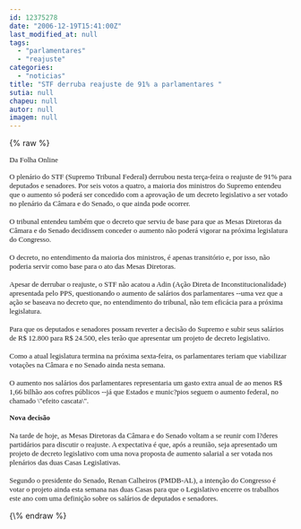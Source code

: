 ```yaml
---
id: 12375278
date: "2006-12-19T15:41:00Z"
last_modified_at: null
tags:
  - "parlamentares"
  - "reajuste"
categories:
  - "noticias"
title: "STF derruba reajuste de 91% a parlamentares "
sutia: null
chapeu: null
autor: null
imagem: null
---
```

{\% raw %}
<p><P><FONT face=Verdana size=2>Da Folha Online</P></p>
<p><P>O plenário do STF (Supremo Tribunal Federal) derrubou nesta terça-feira o reajuste de 91% para deputados e senadores. Por seis votos a quatro, a maioria dos ministros do Supremo entendeu que o aumento só poderá ser concedido com a aprovação de um decreto legislativo a ser votado no plenário da Câmara e do Senado, o que ainda pode ocorrer.<BR><BR>O tribunal entendeu também que o decreto que serviu de base para que as Mesas Diretoras da Câmara e do Senado decidissem conceder o aumento não poderá vigorar na próxima legislatura do Congresso.<BR><BR>O decreto, no entendimento da maioria dos ministros, é apenas transitório e, por isso, não poderia servir como base para o ato das Mesas Diretoras.<BR><BR>Apesar de derrubar o reajuste, o STF não acatou a Adin (Ação Direta de Inconstitucionalidade) apresentada pelo PPS, questionando o aumento de salários dos parlamentares --uma vez que a ação se baseava no decreto que, no entendimento do tribunal, não tem eficácia para a próxima legislatura.<BR><BR>Para que os deputados e senadores possam reverter a decisão do Supremo e subir seus salários de R$ 12.800 para R$ 24.500, eles terão que apresentar um projeto de decreto legislativo.<BR><BR>Como a atual legislatura termina na próxima sexta-feira, os parlamentares teriam que viabilizar votações na Câmara e no Senado ainda nesta semana.<BR><BR>O aumento nos salários dos parlamentares representaria um gasto extra anual de ao menos R$ 1,66 bilhão aos cofres públicos --já que Estados e munic?pios seguem o aumento federal, no chamado \"efeito cascata\".</FONT><BR></P><B><FONT face=Verdana size=2></p>
<p><P>Nova decisão</B><BR><BR>Na tarde de hoje, as Mesas Diretoras da Câmara e do Senado voltam a se reunir com l?deres partidários para discutir o reajuste. A expectativa é que, após a reunião, seja apresentado um projeto de decreto legislativo com uma nova proposta de aumento salarial a ser votada nos plenários das duas Casas Legislativas.<BR><BR>Segundo o presidente do Senado, Renan Calheiros (PMDB-AL), a intenção do Congresso é votar o projeto ainda esta semana nas duas Casas para que o Legislativo encerre os trabalhos este ano com uma definição sobre os salários de deputados e senadores.</P></FONT> </p>
{\% endraw %}